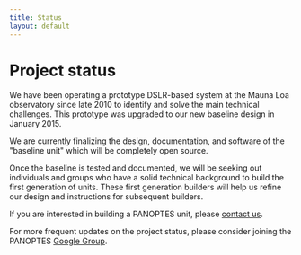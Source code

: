 ```yaml
---
title: Status
layout: default
---
```


# Project status

We have been operating a prototype DSLR-based system at the Mauna Loa observatory since late 2010 to identify and solve the main technical challenges.  This prototype was upgraded to our new baseline design in January 2015.

We are currently finalizing the design, documentation, and software of the "baseline unit" which will be completely open source.

Once the baseline is tested and documented, we will be seeking out individuals and groups who have a solid technical background to build the first generation of units.  These first generation builders will help us refine our design and instructions for subsequent builders.

If you are interested in building a PANOPTES unit, please [contact us](contact.html).

For more frequent updates on the project status, please consider joining the PANOPTES [Google Group](contact.html).

